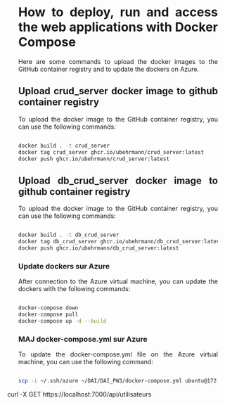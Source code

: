 <div align="justify" style="margin-right:25px;margin-left:25px">

# How to deploy, run and access the web applications with Docker Compose

Here are some commands to upload the docker images to the GitHub container registry and to update the dockers on Azure.

## Upload crud_server docker image to github container registry <!-- omit in toc -->

To upload the docker image to the GitHub container registry, you can use the following commands:

```bash

docker build . -t crud_server
docker tag crud_server ghcr.io/ubehrmann/crud_server:latest
docker push ghcr.io/ubehrmann/crud_server:latest

```

## Upload db_crud_server docker image to github container registry <!-- omit in toc -->

To upload the docker image to the GitHub container registry, you can use the following commands:

```bash

docker build . -t db_crud_server 
docker tag db_crud_server ghcr.io/ubehrmann/db_crud_server:latest
docker push ghcr.io/ubehrmann/db_crud_server:latest

```

### Update dockers sur Azure <!-- omit in toc -->

After connection to the Azure virtual machine, you can update the dockers with the following commands:

```bash

docker-compose down
docker-compose pull
docker-compose up -d --build

```

### MAJ docker-compose.yml sur Azure <!-- omit in toc -->

To update the docker-compose.yml file on the Azure virtual machine, you can use the following command:

```bash

scp -i ~/.ssh/azure ~/DAI/DAI_PW3/docker-compose.yml ubuntu@172.201.218.98:~

```

</div>

curl -X GET https://localhost:7000/api/utilisateurs
